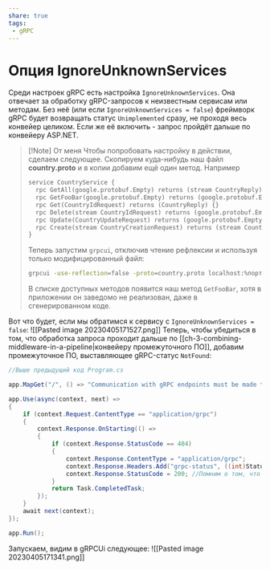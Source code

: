 ```yaml
---
share: true
tags:
 - gRPC
---
```

# Опция IgnoreUnknownServices
Среди настроек gRPC есть настройка `IgnoreUnknownServices`. Она отвечает за обработку gRPC-запросов к неизвестным сервисам или методам. Без неё (или если `IgnoreUnknownServices = false`) фреймворк gRPC будет возвращать статус `Unimplemented` сразу, не проходя весь конвейер целиком. Если же её включить - запрос пройдёт дальше по конвейеру ASP.NET.
> [!Note] От меня
> Чтобы попробовать настройку в действии, сделаем следующее. Скопируем куда-нибудь наш файл **country.proto** и в копии добавим ещё один метод. Например
> ```protobuf
> service CountryService {
>	rpc GetAll(google.protobuf.Empty) returns (stream CountryReply) {}
>	rpc GetFooBar(google.protobuf.Empty) returns (google.protobuf.Empty) {} //<-- новый метод
>	rpc Get(CountryIdRequest) returns (CountryReply) {}
>	rpc Delete(stream CountryIdRequest) returns (google.protobuf.Empty) {}
>	rpc Update(CountryUpdateRequest) returns (google.protobuf.Empty) {}
>	rpc Create(stream CountryCreationRequest) returns (stream CountryCreationReply) {}
> }
> ```
> Теперь запустим `grpcui`, отключив чтение рефлексии и используя только модифицированный файл:
> ```bash
> grpcui -use-reflection=false -proto=country.proto localhost:%порт_приложения%
> ```
> В списке доступных методов появится наш метод `GetFooBar`, хотя в приложении он заведомо не реализован, даже в сгенерированном коде.

Вот что будет, если мы обратимся к сервису с `IgnoreUnknownServices = false`:
![[Pasted image 20230405171527.png]]
Теперь, чтобы убедиться в том, что обработка запроса проходит дальше по [[ch-3-combining-middleware-in-a-pipeline|конвейеру промежуточного ПО]], добавим промежуточное ПО, выставляющее gRPC-статус `NotFound`:
```csharp
//Выше предыдущий код Program.cs

app.MapGet("/", () => "Communication with gRPC endpoints must be made through a gRPC client. To learn how to create a client, visit: https://go.microsoft.com/fwlink/?linkid=2086909");

app.Use(async(context, next) =>
{
    if (context.Request.ContentType == "application/grpc")
    {
        context.Response.OnStarting(() =>
        {
            if (context.Response.StatusCode == 404)
            {
                context.Response.ContentType = "application/grpc";
                context.Response.Headers.Add("grpc-status", ((int)StatusCode.NotFound).ToString());
                context.Response.StatusCode = 200; //Помним о том, что HTTP-код должен быть 200 OK
            }
            return Task.CompletedTask;
        });
    }
    await next(context);
});

app.Run();
```
Запускаем, видим в gRPCUi следующее:
![[Pasted image 20230405171341.png]]
